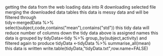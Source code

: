 getting the data from the web
loading data into R
downloading selected file
merging the downloaded data tables 
this data is messy data and will be filtered through  
tidy<-mergedData %>% select(subject,code,contains("mean"),contains("std"))
this tidy data will reduce number of columns down 
the tidy data above is assigned names 
this data is grouped by 
tidyData<-tidy %>% group_by(subject,activity)
and filtered again to produce 
tidyData <-tidyData %>% summarise_all(mean)
this data is written 
write.table(tidyData,"tidyData.txt",row.name=FALSE)